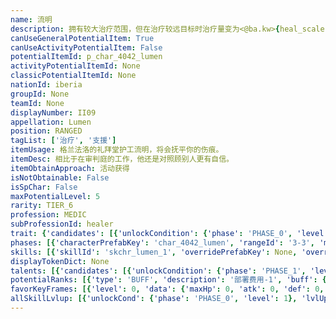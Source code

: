```yaml
---
name: 流明
description: 拥有较大治疗范围，但在治疗较远目标时治疗量变为<@ba.kw>{heal_scale:0%}</>
canUseGeneralPotentialItem: True
canUseActivityPotentialItem: False
potentialItemId: p_char_4042_lumen
activityPotentialItemId: None
classicPotentialItemId: None
nationId: iberia
groupId: None
teamId: None
displayNumber: II09
appellation: Lumen
position: RANGED
tagList: ['治疗', '支援']
itemUsage: 格兰法洛的礼拜堂护工流明，将会抚平你的伤痕。
itemDesc: 相比于在审判庭的工作，他还是对照顾别人更有自信。
itemObtainApproach: 活动获得
isNotObtainable: False
isSpChar: False
maxPotentialLevel: 5
rarity: TIER_6
profession: MEDIC
subProfessionId: healer
trait: {'candidates': [{'unlockCondition': {'phase': 'PHASE_0', 'level': 1}, 'requiredPotentialRank': 0, 'blackboard': [{'key': 'heal_scale', 'value': 0.8, 'valueStr': None}], 'overrideDescripton': '拥有较大治疗范围，但在治疗较远目标时治疗量变为<@ba.kw>{heal_scale:0%}</>', 'prefabKey': None, 'rangeId': None}]}
phases: [{'characterPrefabKey': 'char_4042_lumen', 'rangeId': '3-3', 'maxLevel': 50, 'attributesKeyFrames': [{'level': 1, 'data': {'maxHp': 1000, 'atk': 189, 'def': 48, 'magicResistance': 10.0, 'cost': 21, 'blockCnt': 1, 'moveSpeed': 1.0, 'attackSpeed': 100.0, 'baseAttackTime': 2.85, 'respawnTime': 80, 'hpRecoveryPerSec': 0.0, 'spRecoveryPerSec': 1.0, 'maxDeployCount': 1, 'maxDeckStackCnt': 0, 'tauntLevel': 0, 'massLevel': 0, 'baseForceLevel': 0, 'stunImmune': False, 'silenceImmune': False, 'sleepImmune': False, 'frozenImmune': False, 'levitateImmune': False}}, {'level': 50, 'data': {'maxHp': 1317, 'atk': 311, 'def': 70, 'magicResistance': 10.0, 'cost': 21, 'blockCnt': 1, 'moveSpeed': 1.0, 'attackSpeed': 100.0, 'baseAttackTime': 2.85, 'respawnTime': 80, 'hpRecoveryPerSec': 0.0, 'spRecoveryPerSec': 1.0, 'maxDeployCount': 1, 'maxDeckStackCnt': 0, 'tauntLevel': 0, 'massLevel': 0, 'baseForceLevel': 0, 'stunImmune': False, 'silenceImmune': False, 'sleepImmune': False, 'frozenImmune': False, 'levitateImmune': False}}], 'evolveCost': None}, {'characterPrefabKey': 'char_4042_lumen', 'rangeId': '3-4', 'maxLevel': 80, 'attributesKeyFrames': [{'level': 1, 'data': {'maxHp': 1317, 'atk': 311, 'def': 70, 'magicResistance': 10.0, 'cost': 23, 'blockCnt': 1, 'moveSpeed': 1.0, 'attackSpeed': 100.0, 'baseAttackTime': 2.85, 'respawnTime': 80, 'hpRecoveryPerSec': 0.0, 'spRecoveryPerSec': 1.0, 'maxDeployCount': 1, 'maxDeckStackCnt': 0, 'tauntLevel': 0, 'massLevel': 0, 'baseForceLevel': 0, 'stunImmune': False, 'silenceImmune': False, 'sleepImmune': False, 'frozenImmune': False, 'levitateImmune': False}}, {'level': 80, 'data': {'maxHp': 1569, 'atk': 432, 'def': 88, 'magicResistance': 10.0, 'cost': 23, 'blockCnt': 1, 'moveSpeed': 1.0, 'attackSpeed': 100.0, 'baseAttackTime': 2.85, 'respawnTime': 80, 'hpRecoveryPerSec': 0.0, 'spRecoveryPerSec': 1.0, 'maxDeployCount': 1, 'maxDeckStackCnt': 0, 'tauntLevel': 0, 'massLevel': 0, 'baseForceLevel': 0, 'stunImmune': False, 'silenceImmune': False, 'sleepImmune': False, 'frozenImmune': False, 'levitateImmune': False}}], 'evolveCost': [{'id': '3261', 'count': 5, 'type': 'MATERIAL'}, {'id': '30042', 'count': 8, 'type': 'MATERIAL'}, {'id': '30052', 'count': 3, 'type': 'MATERIAL'}]}, {'characterPrefabKey': 'char_4042_lumen', 'rangeId': '3-4', 'maxLevel': 90, 'attributesKeyFrames': [{'level': 1, 'data': {'maxHp': 1569, 'atk': 432, 'def': 88, 'magicResistance': 10.0, 'cost': 23, 'blockCnt': 1, 'moveSpeed': 1.0, 'attackSpeed': 100.0, 'baseAttackTime': 2.85, 'respawnTime': 80, 'hpRecoveryPerSec': 0.0, 'spRecoveryPerSec': 1.0, 'maxDeployCount': 1, 'maxDeckStackCnt': 0, 'tauntLevel': 0, 'massLevel': 0, 'baseForceLevel': 0, 'stunImmune': False, 'silenceImmune': False, 'sleepImmune': False, 'frozenImmune': False, 'levitateImmune': False}}, {'level': 90, 'data': {'maxHp': 1825, 'atk': 540, 'def': 111, 'magicResistance': 10.0, 'cost': 23, 'blockCnt': 1, 'moveSpeed': 1.0, 'attackSpeed': 100.0, 'baseAttackTime': 2.85, 'respawnTime': 80, 'hpRecoveryPerSec': 0.0, 'spRecoveryPerSec': 1.0, 'maxDeployCount': 1, 'maxDeckStackCnt': 0, 'tauntLevel': 0, 'massLevel': 0, 'baseForceLevel': 0, 'stunImmune': False, 'silenceImmune': False, 'sleepImmune': False, 'frozenImmune': False, 'levitateImmune': False}}], 'evolveCost': [{'id': '3263', 'count': 4, 'type': 'MATERIAL'}, {'id': '30145', 'count': 4, 'type': 'MATERIAL'}, {'id': '30064', 'count': 5, 'type': 'MATERIAL'}]}]
skills: [{'skillId': 'skchr_lumen_1', 'overridePrefabKey': None, 'overrideTokenKey': None, 'levelUpCostCond': [{'unlockCond': {'phase': 'PHASE_2', 'level': 1}, 'lvlUpTime': 28800, 'levelUpCost': [{'id': '3303', 'count': 8, 'type': 'MATERIAL'}, {'id': '30084', 'count': 4, 'type': 'MATERIAL'}, {'id': '31053', 'count': 5, 'type': 'MATERIAL'}]}, {'unlockCond': {'phase': 'PHASE_2', 'level': 1}, 'lvlUpTime': 57600, 'levelUpCost': [{'id': '3303', 'count': 12, 'type': 'MATERIAL'}, {'id': '30044', 'count': 4, 'type': 'MATERIAL'}, {'id': '31024', 'count': 7, 'type': 'MATERIAL'}]}, {'unlockCond': {'phase': 'PHASE_2', 'level': 1}, 'lvlUpTime': 86400, 'levelUpCost': [{'id': '3303', 'count': 15, 'type': 'MATERIAL'}, {'id': '30135', 'count': 6, 'type': 'MATERIAL'}, {'id': '30054', 'count': 5, 'type': 'MATERIAL'}]}], 'unlockCond': {'phase': 'PHASE_0', 'level': 1}}, {'skillId': 'skchr_lumen_2', 'overridePrefabKey': None, 'overrideTokenKey': None, 'levelUpCostCond': [{'unlockCond': {'phase': 'PHASE_2', 'level': 1}, 'lvlUpTime': 28800, 'levelUpCost': [{'id': '3303', 'count': 8, 'type': 'MATERIAL'}, {'id': '30094', 'count': 4, 'type': 'MATERIAL'}, {'id': '30073', 'count': 7, 'type': 'MATERIAL'}]}, {'unlockCond': {'phase': 'PHASE_2', 'level': 1}, 'lvlUpTime': 57600, 'levelUpCost': [{'id': '3303', 'count': 12, 'type': 'MATERIAL'}, {'id': '30054', 'count': 4, 'type': 'MATERIAL'}, {'id': '31054', 'count': 8, 'type': 'MATERIAL'}]}, {'unlockCond': {'phase': 'PHASE_2', 'level': 1}, 'lvlUpTime': 86400, 'levelUpCost': [{'id': '3303', 'count': 15, 'type': 'MATERIAL'}, {'id': '30145', 'count': 6, 'type': 'MATERIAL'}, {'id': '30094', 'count': 4, 'type': 'MATERIAL'}]}], 'unlockCond': {'phase': 'PHASE_1', 'level': 1}}, {'skillId': 'skchr_lumen_3', 'overridePrefabKey': None, 'overrideTokenKey': None, 'levelUpCostCond': [{'unlockCond': {'phase': 'PHASE_2', 'level': 1}, 'lvlUpTime': 28800, 'levelUpCost': [{'id': '3303', 'count': 8, 'type': 'MATERIAL'}, {'id': '30104', 'count': 3, 'type': 'MATERIAL'}, {'id': '30083', 'count': 9, 'type': 'MATERIAL'}]}, {'unlockCond': {'phase': 'PHASE_2', 'level': 1}, 'lvlUpTime': 57600, 'levelUpCost': [{'id': '3303', 'count': 12, 'type': 'MATERIAL'}, {'id': '30064', 'count': 3, 'type': 'MATERIAL'}, {'id': '30044', 'count': 6, 'type': 'MATERIAL'}]}, {'unlockCond': {'phase': 'PHASE_2', 'level': 1}, 'lvlUpTime': 86400, 'levelUpCost': [{'id': '3303', 'count': 15, 'type': 'MATERIAL'}, {'id': '30125', 'count': 6, 'type': 'MATERIAL'}, {'id': '30084', 'count': 5, 'type': 'MATERIAL'}]}], 'unlockCond': {'phase': 'PHASE_2', 'level': 1}}]
displayTokenDict: None
talents: [{'candidates': [{'unlockCondition': {'phase': 'PHASE_1', 'level': 1}, 'requiredPotentialRank': 0, 'prefabKey': '1', 'name': '凡人之愿', 'description': '治疗的目标获得2秒<$ba.buffres>抵抗</>，若目标生命值高于75%则改为4秒<$ba.buffres>抵抗</>', 'rangeId': None, 'blackboard': [{'key': 'status_resistance[limit]', 'value': 2.0, 'valueStr': None}, {'key': 'lumen_t_1[special].status_resistance[limit]', 'value': 4.0, 'valueStr': None}, {'key': 'one_minus_status_resistance', 'value': -0.5, 'valueStr': None}, {'key': 'lumen_t_1[special].one_minus_status_resistance', 'value': -0.5, 'valueStr': None}, {'key': 'hp_ratio', 'value': 0.75, 'valueStr': None}], 'tokenKey': None}, {'unlockCondition': {'phase': 'PHASE_2', 'level': 1}, 'requiredPotentialRank': 0, 'prefabKey': '1', 'name': '凡人之愿', 'description': '治疗的目标获得4秒<$ba.buffres>抵抗</>，若目标生命值高于75%则改为6秒<$ba.buffres>抵抗</>', 'rangeId': None, 'blackboard': [{'key': 'status_resistance[limit]', 'value': 4.0, 'valueStr': None}, {'key': 'lumen_t_1[special].status_resistance[limit]', 'value': 6.0, 'valueStr': None}, {'key': 'one_minus_status_resistance', 'value': -0.5, 'valueStr': None}, {'key': 'lumen_t_1[special].one_minus_status_resistance', 'value': -0.5, 'valueStr': None}, {'key': 'hp_ratio', 'value': 0.75, 'valueStr': None}], 'tokenKey': None}]}, {'candidates': [{'unlockCondition': {'phase': 'PHASE_2', 'level': 1}, 'requiredPotentialRank': 0, 'prefabKey': '2', 'name': '应急处理', 'description': '攻击范围内的友方受到异常状态时，立刻治疗目标相当于流明攻击力80%的生命，该效果有12秒冷却时间', 'rangeId': None, 'blackboard': [{'key': 'heal_scale', 'value': 0.8, 'valueStr': None}, {'key': 'duration', 'value': 12.0, 'valueStr': None}], 'tokenKey': None}, {'unlockCondition': {'phase': 'PHASE_2', 'level': 1}, 'requiredPotentialRank': 4, 'prefabKey': '2', 'name': '应急处理', 'description': '攻击范围内的友方受到异常状态时，立刻治疗目标相当于流明攻击力80%的生命，该效果有10<@ba.talpu>（-2）</>秒冷却时间', 'rangeId': None, 'blackboard': [{'key': 'heal_scale', 'value': 0.8, 'valueStr': None}, {'key': 'duration', 'value': 10.0, 'valueStr': None}], 'tokenKey': None}]}]
potentialRanks: [{'type': 'BUFF', 'description': '部署费用-1', 'buff': {'attributes': {'abnormalFlags': None, 'abnormalImmunes': None, 'abnormalAntis': None, 'abnormalCombos': None, 'abnormalComboImmunes': None, 'attributeModifiers': [{'attributeType': 'COST', 'formulaItem': 'ADDITION', 'value': -1.0, 'loadFromBlackboard': False, 'fetchBaseValueFromSourceEntity': False}]}}, 'equivalentCost': None}, {'type': 'BUFF', 'description': '再部署时间-10秒', 'buff': {'attributes': {'abnormalFlags': None, 'abnormalImmunes': None, 'abnormalAntis': None, 'abnormalCombos': None, 'abnormalComboImmunes': None, 'attributeModifiers': [{'attributeType': 'RESPAWN_TIME', 'formulaItem': 'ADDITION', 'value': -10.0, 'loadFromBlackboard': False, 'fetchBaseValueFromSourceEntity': False}]}}, 'equivalentCost': None}, {'type': 'BUFF', 'description': '部署费用-1', 'buff': {'attributes': {'abnormalFlags': None, 'abnormalImmunes': None, 'abnormalAntis': None, 'abnormalCombos': None, 'abnormalComboImmunes': None, 'attributeModifiers': [{'attributeType': 'COST', 'formulaItem': 'ADDITION', 'value': -1.0, 'loadFromBlackboard': False, 'fetchBaseValueFromSourceEntity': False}]}}, 'equivalentCost': None}, {'type': 'CUSTOM', 'description': '第二天赋效果增强', 'buff': None, 'equivalentCost': None}, {'type': 'BUFF', 'description': '部署费用-1', 'buff': {'attributes': {'abnormalFlags': None, 'abnormalImmunes': None, 'abnormalAntis': None, 'abnormalCombos': None, 'abnormalComboImmunes': None, 'attributeModifiers': [{'attributeType': 'COST', 'formulaItem': 'ADDITION', 'value': -1.0, 'loadFromBlackboard': False, 'fetchBaseValueFromSourceEntity': False}]}}, 'equivalentCost': None}]
favorKeyFrames: [{'level': 0, 'data': {'maxHp': 0, 'atk': 0, 'def': 0, 'magicResistance': 0.0, 'cost': 0, 'blockCnt': 0, 'moveSpeed': 0.0, 'attackSpeed': 0.0, 'baseAttackTime': 0.0, 'respawnTime': 0, 'hpRecoveryPerSec': 0.0, 'spRecoveryPerSec': 0.0, 'maxDeployCount': 0, 'maxDeckStackCnt': 0, 'tauntLevel': 0, 'massLevel': 0, 'baseForceLevel': 0, 'stunImmune': False, 'silenceImmune': False, 'sleepImmune': False, 'frozenImmune': False, 'levitateImmune': False}}, {'level': 50, 'data': {'maxHp': 0, 'atk': 45, 'def': 30, 'magicResistance': 0.0, 'cost': 0, 'blockCnt': 0, 'moveSpeed': 0.0, 'attackSpeed': 0.0, 'baseAttackTime': 0.0, 'respawnTime': 0, 'hpRecoveryPerSec': 0.0, 'spRecoveryPerSec': 0.0, 'maxDeployCount': 0, 'maxDeckStackCnt': 0, 'tauntLevel': 0, 'massLevel': 0, 'baseForceLevel': 0, 'stunImmune': False, 'silenceImmune': False, 'sleepImmune': False, 'frozenImmune': False, 'levitateImmune': False}}]
allSkillLvlup: [{'unlockCond': {'phase': 'PHASE_0', 'level': 1}, 'lvlUpCost': [{'id': '3301', 'count': 5, 'type': 'MATERIAL'}]}, {'unlockCond': {'phase': 'PHASE_0', 'level': 1}, 'lvlUpCost': [{'id': '3301', 'count': 5, 'type': 'MATERIAL'}, {'id': '30051', 'count': 6, 'type': 'MATERIAL'}, {'id': '30011', 'count': 4, 'type': 'MATERIAL'}]}, {'unlockCond': {'phase': 'PHASE_0', 'level': 1}, 'lvlUpCost': [{'id': '3302', 'count': 8, 'type': 'MATERIAL'}, {'id': '30062', 'count': 3, 'type': 'MATERIAL'}]}, {'unlockCond': {'phase': 'PHASE_1', 'level': 1}, 'lvlUpCost': [{'id': '3302', 'count': 8, 'type': 'MATERIAL'}, {'id': '30012', 'count': 5, 'type': 'MATERIAL'}, {'id': '30062', 'count': 3, 'type': 'MATERIAL'}]}, {'unlockCond': {'phase': 'PHASE_1', 'level': 1}, 'lvlUpCost': [{'id': '3302', 'count': 8, 'type': 'MATERIAL'}, {'id': '30063', 'count': 4, 'type': 'MATERIAL'}]}, {'unlockCond': {'phase': 'PHASE_1', 'level': 1}, 'lvlUpCost': [{'id': '3303', 'count': 8, 'type': 'MATERIAL'}, {'id': '30073', 'count': 5, 'type': 'MATERIAL'}, {'id': '30053', 'count': 4, 'type': 'MATERIAL'}]}]
---
```


